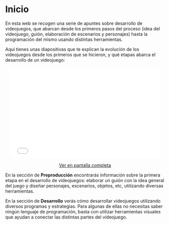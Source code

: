 # Inicio

En esta web se recogen una serie de apuntes sobre desarrollo de videojuegos, que abarcan desde los primeros pasos del proceso (idea del videojuego, guión, elaboración de escenarios y personajes) hasta la programación del mismo usando distintas herramientas.

Aquí tienes unas diapositivas que te explican la evolución de los videojuegos desde los primeros que se hicieron, y qué etapas abarca el desarrollo de un videojuego:

<div align="center">
    <iframe src="pdf/02 - Introduccion.pdf" width="476px" height="288px" frameborder="0"></iframe>
    <p><a href="pdf/02 - Introduccion.pdf" target="_blank">
        Ver en pantalla completa
    </a></p>
</div>

En la sección de **Preproducción** encontrarás información sobre la primera etapa en el desarrollo de videojuegos: elaborar un guión con la idea general del juego y diseñar personajes, escenarios, objetos, etc, utilizando diversas herramientas.

En la sección de **Desarrollo** verás cómo desarrollar videojuegos utilizando diversos programas y estrategias. Para algunas de ellas no necesitas saber ningún lenguaje de programación, basta con utilizar herramientas visuales que ayudan a conectar las distintas partes del videojuego.
